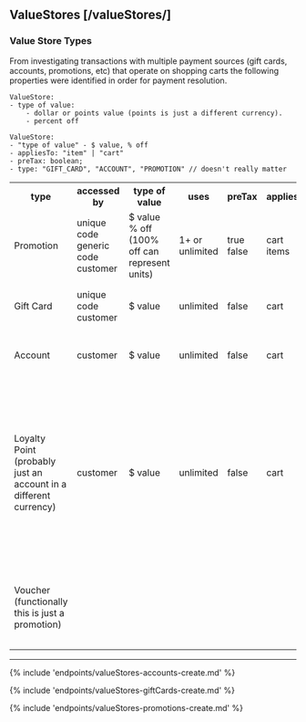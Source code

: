 ## ValueStores [/valueStores/]

### Value Store Types

From investigating transactions with multiple payment sources (gift cards, accounts, promotions, etc) that operate on shopping carts the following properties were identified in order for payment resolution.

```
ValueStore:
- type of value: 
    - dollar or points value (points is just a different currency). 
    - percent off

```   

```
ValueStore:
- "type of value" - $ value, % off
- appliesTo: "item" | "cart"
- preTax: boolean;
- type: "GIFT_CARD", "ACCOUNT", "PROMOTION" // doesn't really matter
```

<table style="width:100%">
  <tr>
    <th>type</th>
    <th>accessed by</th> 
    <th>type of value</th>
    <th>uses</th>
    <th>preTax</th>
    <th>appliesTo</th>
    <th>exclusivity</th>
    <th>assumptions</th>
  </tr>
  <tr>
    <td>Promotion</td>
    <td>unique code<br> 
        generic code<br> 
        customer</td> 
    <td>$ value<br> 
        % off (100% off can represent units)</td>
    <td>1+ or unlimited</td>
    <td>true<br>
        false</td>
    <td>cart<br> 
        items</td> 
    <td>can be limited</td>
    <td></td>
  </tr>
  <tr>
    <td>Gift Card</td>
    <td>unique code<br> 
        customer</td> 
    <td>$ value</td>
    <td>unlimited</td>
    <td>false</td>
    <td>cart</td> 
    <td>not limited</td>
    <td>GC is sent: interaction between 2 customers</td>
  </tr>
  <tr>
    <td>Account</td>
    <td>customer</td> 
    <td>$ value</td>
    <td>unlimited</td>
    <td>false</td>
    <td>cart</td> 
    <td>not limited</td>
    <td>maybe one account per customer per currency?</td>
  </tr>
  <tr>
    <td>Loyalty Point (probably just an account in a different currency)</td>
    <td>customer</td> 
    <td>$ value</td>
    <td>unlimited</td>
    <td>false</td>
    <td>cart</td> 
    <td>not limited</td>
    <td>-accrues on purchase<br>-converted to account $ or redeemable for units<br>-Conversion rate?<br>-Linked to membership tiers: get more points per purchase at higher tiers</td>
  </tr>
  <tr>
    <td>Voucher (functionally this is just a promotion)</td>
    <td></td> 
    <td></td>
    <td></td>
    <td></td>
    <td></td> 
    <td></td>
    <td>This might be how customers view a promotion that is sent C to C</td>
  </tr>
</table>

---
{% include 'endpoints/valueStores-accounts-create.md' %}

{% include 'endpoints/valueStores-giftCards-create.md' %}

{% include 'endpoints/valueStores-promotions-create.md' %}
